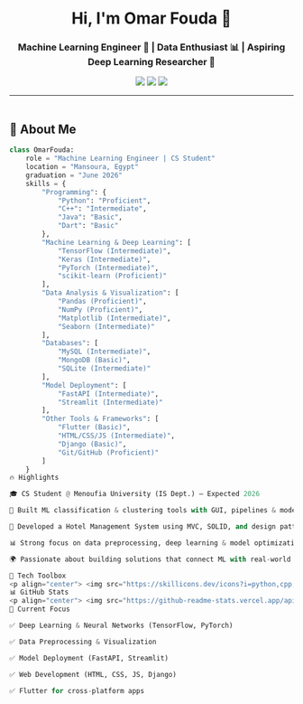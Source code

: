 <h1 align="center">Hi, I'm Omar Fouda 👋</h1>
<h3 align="center">Machine Learning Engineer 🤖 | Data Enthusiast 📊 | Aspiring Deep Learning Researcher 🔬</h3>

<p align="center">
  <a href="https://www.linkedin.com/in/omar-fouda-07ab01282/"><img src="https://img.shields.io/badge/Omar%20Fouda-0077B5?style=for-the-badge&logo=linkedin&logoColor=white" /></a>
  <a href="https://github.com/omarfoud"><img src="https://img.shields.io/badge/GitHub-omarfoud-181717?style=for-the-badge&logo=github&logoColor=white" /></a>
  <a href="mailto:omarfouda117@gmail.com"><img src="https://img.shields.io/badge/Email-omarfouda117%40gmail.com-red?style=for-the-badge&logo=gmail&logoColor=white" /></a>
</p>

---

<img src="https://media.giphy.com/media/3o7abKhOpu0NwenH3O/giphy.gif" width="100%" height="3px" />

## 🚀 About Me

```python
class OmarFouda:
    role = "Machine Learning Engineer | CS Student"
    location = "Mansoura, Egypt"
    graduation = "June 2026"
    skills = {
        "Programming": {
            "Python": "Proficient",
            "C++": "Intermediate",
            "Java": "Basic",
            "Dart": "Basic"
        },
        "Machine Learning & Deep Learning": [
            "TensorFlow (Intermediate)",
            "Keras (Intermediate)",
            "PyTorch (Intermediate)",
            "scikit-learn (Proficient)"
        ],
        "Data Analysis & Visualization": [
            "Pandas (Proficient)",
            "NumPy (Proficient)",
            "Matplotlib (Intermediate)",
            "Seaborn (Intermediate)"
        ],
        "Databases": [
            "MySQL (Intermediate)",
            "MongoDB (Basic)",
            "SQLite (Intermediate)"
        ],
        "Model Deployment": [
            "FastAPI (Intermediate)",
            "Streamlit (Intermediate)"
        ],
        "Other Tools & Frameworks": [
            "Flutter (Basic)",
            "HTML/CSS/JS (Intermediate)",
            "Django (Basic)",
            "Git/GitHub (Proficient)"
        ]
    }
🔥 Highlights

🎓 CS Student @ Menoufia University (IS Dept.) – Expected 2026

🤖 Built ML classification & clustering tools with GUI, pipelines & model export

🏨 Developed a Hotel Management System using MVC, SOLID, and design patterns

📊 Strong focus on data preprocessing, deep learning & model optimization

🌍 Passionate about building solutions that connect ML with real-world apps

🧰 Tech Toolbox
<p align="center"> <img src="https://skillicons.dev/icons?i=python,cpp,java,flutter,dart,html,css,js,django,tensorflow,pytorch,mysql,mongodb,git,github,vscode" /> </p>
📊 GitHub Stats
<p align="center"> <img src="https://github-readme-stats.vercel.app/api?username=omarfoud&show_icons=true&theme=tokyonight&hide_border=true&border_radius=10" width="48%" /> <img src="https://github-readme-streak-stats.herokuapp.com/?user=omarfoud&theme=tokyonight&hide_border=true&border_radius=10" width="48%" /> </p>
🎯 Current Focus

✅ Deep Learning & Neural Networks (TensorFlow, PyTorch)

✅ Data Preprocessing & Visualization

✅ Model Deployment (FastAPI, Streamlit)

✅ Web Development (HTML, CSS, JS, Django)

✅ Flutter for cross-platform apps
